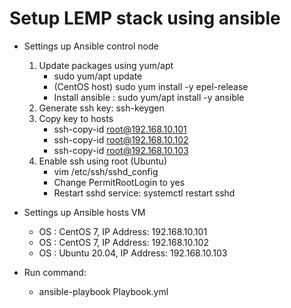 # Setup LEMP stack using ansible

- Settings up Ansible control node
  1. Update packages using yum/apt
     - sudo yum/apt update
     - (CentOS host) sudo yum install -y epel-release
     - Install ansible : sudo yum/apt install -y ansible
  2. Generate ssh key: ssh-keygen
  3. Copy key to hosts
     - ssh-copy-id root@192.168.10.101
     - ssh-copy-id root@192.168.10.102
     - ssh-copy-id root@192.168.10.103
  4. Enable ssh using root (Ubuntu)
     - vim /etc/ssh/sshd_config
     - Change PermitRootLogin to yes
     - Restart sshd service: systemctl restart sshd
- Settings up Ansible hosts VM

  - OS : CentOS 7, IP Address: 192.168.10.101
  - OS : CentOS 7, IP Address: 192.168.10.102
  - OS : Ubuntu 20.04, IP Address: 192.168.10.103

- Run command:
  - ansible-playbook Playbook.yml
